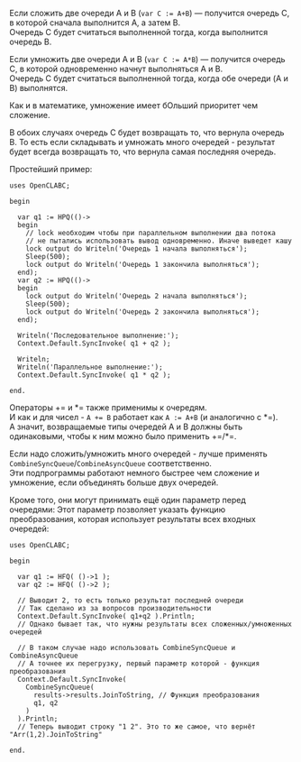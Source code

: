 


Если сложить две очереди A и B (`var C := A+B`) — получится очередь C, в которой сначала выполнится A, а затем B.\
Очередь C будет считаться выполненной тогда, когда выполнится очередь B.

Если умножить две очереди A и B (`var C := A*B`) — получится очередь C, в которой одновременно начнут выполняться A и B.\
Очередь C будет считаться выполненной тогда, когда обе очереди (A и B) выполнятся.

Как и в математике, умножение имеет бОльший приоритет чем сложение.

В обоих случаях очередь C будет возвращать то, что вернула очередь B. То есть если складывать и умножать много очередей - результат будет всегда возвращать то, что вернула самая последняя очередь.

Простейший пример:
```
uses OpenCLABC;

begin
  
  var q1 := HPQ(()->
  begin
    // lock необходим чтобы при параллельном выполнении два потока
    // не пытались использовать вывод одновременно. Иначе выведет кашу
    lock output do Writeln('Очередь 1 начала выполняться');
    Sleep(500);
    lock output do Writeln('Очередь 1 закончила выполняться');
  end);
  var q2 := HPQ(()->
  begin
    lock output do Writeln('Очередь 2 начала выполняться');
    Sleep(500);
    lock output do Writeln('Очередь 2 закончила выполняться');
  end);
  
  Writeln('Последовательное выполнение:');
  Context.Default.SyncInvoke( q1 + q2 );
  
  Writeln;
  Writeln('Параллельное выполнение:');
  Context.Default.SyncInvoke( q1 * q2 );
  
end.
```

Операторы += и \*= также применимы к очередям.\
И как и для чисел - `A += B` работает как `A := A+B` (и аналогично с \*=).\
А значит, возвращаемые типы очередей A и B должны быть одинаковыми, чтобы к ним можно было применить +=/*=.

Если надо сложить/умножить много очередей - лучше применять `CombineSyncQueue`/`CombineAsyncQueue` соответственно.\
Эти подпрограммы работают немного быстрее чем сложение и умножение, если объединять больше двух очередей.

Кроме того, они могут принимать ещё один параметр перед очередями:
Этот параметр позволяет указать функцию преобразования, которая использует результаты всех входных очередей:
```
uses OpenCLABC;

begin
  
  var q1 := HFQ( ()->1 );
  var q2 := HFQ( ()->2 );
  
  // Выводит 2, то есть только результат последней очереди
  // Так сделано из за вопросов производительности
  Context.Default.SyncInvoke( q1+q2 ).Println;
  // Однако бывает так, что нужны результаты всех сложенных/умноженных очередей
  
  // В таком случае надо использовать CombineSyncQueue и CombineAsyncQueue
  // А точнее их перегрузку, первый параметр которой - функция преобразования
  Context.Default.SyncInvoke(
    CombineSyncQueue(
      results->results.JoinToString, // Функция преобразования
      q1, q2
    )
  ).Println;
  // Теперь выводит строку "1 2". Это то же самое, что вернёт "Arr(1,2).JoinToString"
  
end.
```


